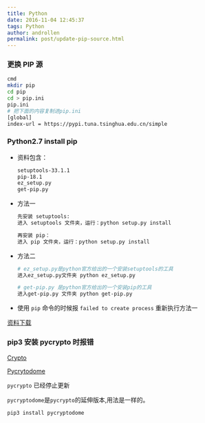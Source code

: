 ```yaml
---
title: Python 
date: 2016-11-04 12:45:37  
tags: Python
author: androllen  
permalink: post/update-pip-source.html
---
```


### 更换 PIP 源

  ``` bash
  cmd
  mkdir pip
  cd pip
  cd > pip.ini
  pip.ini
  # 把下面的内容复制进pip.ini
  [global]
  index-url = https://pypi.tuna.tsinghua.edu.cn/simple
  ```

### Python2.7 install pip

- 资料包含：  

  ```sh
  setuptools-33.1.1  
  pip-18.1  
  ez_setup.py  
  get-pip.py  
  ```

- 方法一
  
  ```sh
  先安装 setuptools:
  进入 setuptools 文件夹，运行：python setup.py install

  再安装 pip：
  进入 pip 文件夹，运行：python setup.py install
  ```

- 方法二
  
  ``` sh
  # ez_setup.py是python官方给出的一个安装setuptools的工具
  进入ez_setup.py文件夹 python ez_setup.py

  # get-pip.py 是python官方给出的一个安装pip的工具
  进入get-pip.py 文件夹 python get-pip.py
  ```

- 使用 `pip` 命令的时候报 `failed to create process`
   重新执行方法一

[资料下载](https://files.cnblogs.com/files/luquanmingren/setup-pip.zip)

### pip3 安装 pycrypto 时报错

[Crypto](https://github.com/pycrypto/pycrypto)

[Pycrytodome](https://github.com/sfbahr/PyCrypto-Wheels)

`pycrypto` 已经停止更新  

`pycryptodome`是`pycrypto`的延伸版本,用法是一样的。

``` sh
pip3 install pycryptodome
```